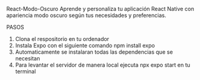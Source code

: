 React-Modo-Oscuro
Aprende y personaliza tu aplicación React Native con apariencia modo oscuro según tus necesidades y preferencias.

PASOS

1. Clona el respositorio en tu ordenador
2. Instala Expo con el siguiente comando npm install expo
3. Automaticamente se instalaran todas las dependencias que se necesitan
4. Para levantar el servidor de manera local ejecuta npx expo start en tu terminal
